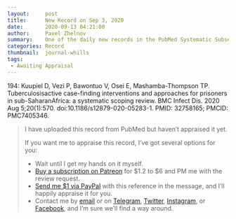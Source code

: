 ```yaml
---
layout:     post
title:      New Record on Sep 3, 2020
date:       2020-09-13 04:21:00
author:     Pavel Zhelnov
summary:    One of the daily new records in the PubMed Systematic Subset indexed by Sep 3, 2020.
categories: Record
thumbnail:  journal-whills
tags:
 - Awaiting Appraisal
---
```


194: Kuupiel D, Vezi P, Bawontuo V, Osei E, Mashamba-Thompson TP. Tuberculosisactive case-finding interventions and approaches for prisoners in sub-SaharanAfrica: a systematic scoping review. BMC Infect Dis. 2020 Aug 5;20(1):570. doi:10.1186/s12879-020-05283-1. PMID: 32758165; PMCID: PMC7405346.


> I have uploaded this record from PubMed but haven’t appraised it yet.
>
> If you want me to appraise this record, I’ve got several options for you:
> * Wait until I get my hands on it myself.
> * [Buy a subscription on Patreon](https://patreon.com/zheln) for $1.2 to $6 and PM me with the review request.
> * [Send me $1 via PayPal](https://paypal.me/pjelnov) with this reference in the message, and I’ll happily appraise it for you.
> * Contact me by [email](mailto:pavel@zheln.com) or on [Telegram](https://t.me/drzhelnov), [Twitter](https://twitter.com/drzhelnov), [Instagram](https://instagram.com/igzheln), or [Facebook](https://facebook.com/drzhelnov), and I’m sure we’ll find a way around.
